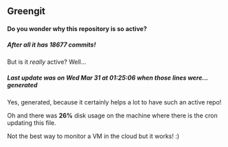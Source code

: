 ## Greengit

#### Do you wonder why this repository is so active?

##### After all it has 18677 commits!

But is it *really* active? Well...

##### Last update was on Wed Mar 31 at 01:25:06 when those lines were... generated

Yes, generated, because it certainly helps a lot to have such an active repo!

Oh and there was **26%** disk usage on the machine
where there is the cron updating this file.

Not the best way to monitor a VM in the cloud but it works! :)
